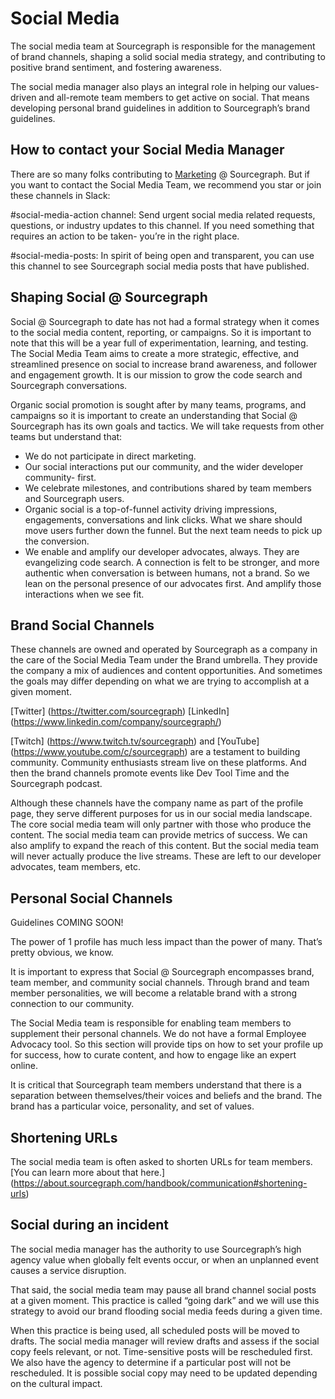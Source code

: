 # Social Media

The social media team at Sourcegraph is responsible for the management of brand channels, shaping a solid social media strategy, and contributing to positive brand sentiment, and fostering awareness.

The social media manager also plays an integral role in helping our values-driven and all-remote team members to get active on social. That means developing personal brand guidelines in addition to Sourcegraph’s brand guidelines.

## How to contact your Social Media Manager

There are so many folks contributing to [Marketing](https://about.sourcegraph.com/handbook/marketing#who-to-go-to-for-what) @ Sourcegraph. But if you want to contact the Social Media Team, we recommend you star or join these channels in Slack:

#social-media-action channel: Send urgent social media related requests, questions, or industry updates to this channel. If you need something that requires an action to be taken- you’re in the right place.

#social-media-posts: In spirit of being open and transparent, you can use this channel to see Sourcegraph social media posts that have published.

## Shaping Social @ Sourcegraph

Social @ Sourcegraph to date has not had a formal strategy when it comes to the social media content, reporting, or campaigns. So it is important to note that this will be a year full of experimentation, learning, and testing. The Social Media Team aims to create a more strategic, effective, and streamlined presence on social to increase brand awareness, and follower and engagement growth. It is our mission to grow the code search and Sourcegraph conversations.

Organic social promotion is sought after by many teams, programs, and campaigns so it is important to create an understanding that Social @ Sourcegraph has its own goals and tactics. We will take requests from other teams but understand that:

- We do not participate in direct marketing.
- Our social interactions put our community, and the wider developer community- first.
- We celebrate milestones, and contributions shared by team members and Sourcegraph users.
- Organic social is a top-of-funnel activity driving impressions, engagements, conversations and link clicks. What we share should move users further down the funnel. But the next team needs to pick up the conversion.
- We enable and amplify our developer advocates, always. They are evangelizing code search. A connection is felt to be stronger, and more authentic when conversation is between humans, not a brand. So we lean on the personal presence of our advocates first. And amplify those interactions when we see fit.

## Brand Social Channels

These channels are owned and operated by Sourcegraph as a company in the care of the Social Media Team under the Brand umbrella. They provide the company a mix of audiences and content opportunities. And sometimes the goals may differ depending on what we are trying to accomplish at a given moment.

[Twitter] (https://twitter.com/sourcegraph)
[LinkedIn] (https://www.linkedin.com/company/sourcegraph/)

[Twitch] (https://www.twitch.tv/sourcegraph) and [YouTube] (https://www.youtube.com/c/sourcegraph) are a testament to building community. Community enthusiasts stream live on these platforms. And then the brand channels promote events like Dev Tool Time and the Sourcegraph podcast.

Although these channels have the company name as part of the profile page, they serve different purposes for us in our social media landscape. The core social media team will only partner with those who produce the content. The social media team can provide metrics of success. We can also amplify to expand the reach of this content. But the social media team will never actually produce the live streams. These are left to our developer advocates, team members, etc.

## Personal Social Channels

Guidelines COMING SOON!

The power of 1 profile has much less impact than the power of many. That’s pretty obvious, we know.

It is important to express that Social @ Sourcegraph encompasses brand, team member, and community social channels. Through brand and team member personalities, we will become a relatable brand with a strong connection to our community.

The Social Media team is responsible for enabling team members to supplement their personal channels. We do not have a formal Employee Advocacy tool. So this section will provide tips on how to set your profile up for success, how to curate content, and how to engage like an expert online.

It is critical that Sourcegraph team members understand that there is a separation between themselves/their voices and beliefs and the brand. The brand has a particular voice, personality, and set of values.

## Shortening URLs

The social media team is often asked to shorten URLs for team members. [You can learn more about that here.] (https://about.sourcegraph.com/handbook/communication#shortening-urls)

## Social during an incident

The social media manager has the authority to use Sourcegraph’s high agency value when globally felt events occur, or when an unplanned event causes a service disruption.

That said, the social media team may pause all brand channel social posts at a given moment. This practice is called “going dark” and we will use this strategy to avoid our brand flooding social media feeds during a given time.

When this practice is being used, all scheduled posts will be moved to drafts. The social media manager will review drafts and assess if the social copy feels relevant, or not. Time-sensitive posts will be rescheduled first. We also have the agency to determine if a particular post will not be rescheduled. It is possible social copy may need to be updated depending on the cultural impact.
